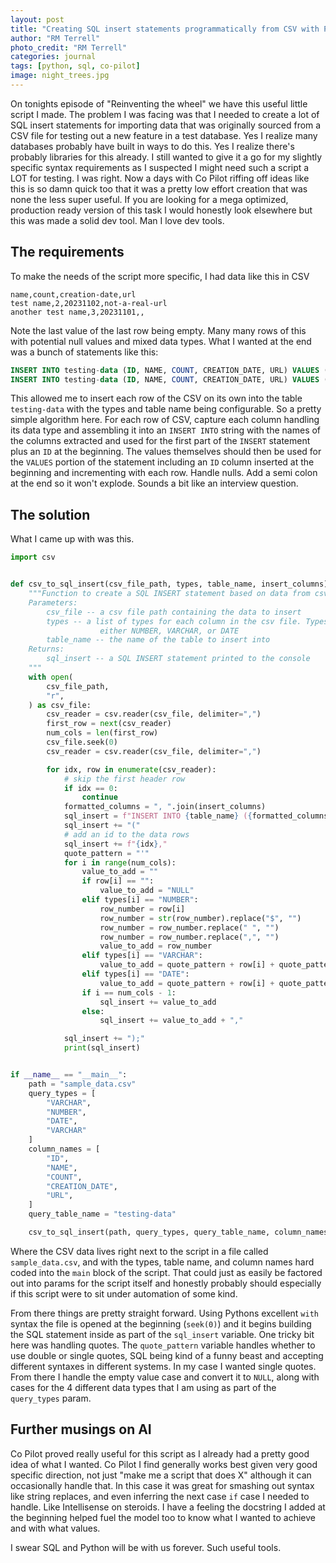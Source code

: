 ```yaml
---
layout: post
title: "Creating SQL insert statements programmatically from CSV with Python"
author: "RM Terrell"
photo_credit: "RM Terrell"
categories: journal
tags: [python, sql, co-pilot]
image: night_trees.jpg
---
```


On tonights episode of "Reinventing the wheel" we have this useful little script I made. The problem I was facing was that I needed to create a lot of SQL insert statements for importing data that was originally sourced from a CSV file for testing out a new feature in a test database. Yes I realize many databases probably have built in ways to do this. Yes I realize there's probably libraries for this already. I still wanted to give it a go for my slightly specific syntax requirements as I suspected I might need such a script a LOT for testing. I was right. Now a days with Co Pilot riffing off ideas like this is so damn quick too that it was a pretty low effort creation that was none the less super useful. If you are looking for a mega optimized, production ready version of this task I would honestly look elsewhere but this was made a solid dev tool. Man I love dev tools.

## The requirements

To make the needs of the script more specific, I had data like this in CSV

```csv
name,count,creation-date,url
test name,2,20231102,not-a-real-url
another test name,3,20231101,,
```

Note the last value of the last row being empty. Many many rows of this with potential null values and mixed data types. What I wanted at the end was a bunch of statements like this:

```sql
INSERT INTO testing-data (ID, NAME, COUNT, CREATION_DATE, URL) VALUES (1,'test name',2,'20231102','not-a-real-url');
INSERT INTO testing-data (ID, NAME, COUNT, CREATION_DATE, URL) VALUES (2,'another test name',3,'20231101',NULL);
```

This allowed me to insert each row of the CSV on its own into the table `testing-data` with the types and table name being configurable. So a pretty simple algorithm here. For each row of CSV, capture each column handling its data type and assembling it into an `INSERT INTO` string with the names of the columns extracted and used for the first part of the `INSERT` statement plus an `ID` at the beginning. The values themselves should then be used for the `VALUES` portion of the statement including an `ID` column inserted at the beginning and incrementing with each row. Handle nulls. Add a semi colon at the end so it won't explode. Sounds a bit like an interview question.

## The solution

What I came up with was this.

```python
import csv


def csv_to_sql_insert(csv_file_path, types, table_name, insert_columns):
    """Function to create a SQL INSERT statement based on data from csv
    Parameters:
        csv_file -- a csv file path containing the data to insert
        types -- a list of types for each column in the csv file. Types can be
                    either NUMBER, VARCHAR, or DATE
        table_name -- the name of the table to insert into
    Returns:
        sql_insert -- a SQL INSERT statement printed to the console
    """
    with open(
        csv_file_path,
        "r",
    ) as csv_file:
        csv_reader = csv.reader(csv_file, delimiter=",")
        first_row = next(csv_reader)
        num_cols = len(first_row)
        csv_file.seek(0)
        csv_reader = csv.reader(csv_file, delimiter=",")

        for idx, row in enumerate(csv_reader):
            # skip the first header row
            if idx == 0:
                continue
            formatted_columns = ", ".join(insert_columns)
            sql_insert = f"INSERT INTO {table_name} ({formatted_columns}) VALUES "
            sql_insert += "("
            # add an id to the data rows
            sql_insert += f"{idx},"
            quote_pattern = "'"
            for i in range(num_cols):
                value_to_add = ""
                if row[i] == "":
                    value_to_add = "NULL"
                elif types[i] == "NUMBER":
                    row_number = row[i]
                    row_number = str(row_number).replace("$", "")
                    row_number = row_number.replace(" ", "")
                    row_number = row_number.replace(",", "")
                    value_to_add = row_number
                elif types[i] == "VARCHAR":
                    value_to_add = quote_pattern + row[i] + quote_pattern
                elif types[i] == "DATE":
                    value_to_add = quote_pattern + row[i] + quote_pattern
                if i == num_cols - 1:
                    sql_insert += value_to_add
                else:
                    sql_insert += value_to_add + ","

            sql_insert += ");"
            print(sql_insert)


if __name__ == "__main__":
    path = "sample_data.csv"
    query_types = [
        "VARCHAR",
        "NUMBER",
        "DATE",
        "VARCHAR"
    ]
    column_names = [
        "ID",
        "NAME",
        "COUNT",
        "CREATION_DATE",
        "URL",
    ]
    query_table_name = "testing-data"

    csv_to_sql_insert(path, query_types, query_table_name, column_names)
```

Where the CSV data lives right next to the script in a file called `sample_data.csv`, and with the types, table name, and column names hard coded into the `main` block of the script. That could just as easily be factored out into params for the script itself and honestly probably should especially if this script were to sit under automation of some kind.

From there things are pretty straight forward. Using Pythons excellent `with` syntax the file is opened at the beginning (`seek(0)`) and it begins building the SQL statement inside as part of the `sql_insert` variable. One tricky bit here was handling quotes. The `quote_pattern` variable handles whether to use double or single quotes, SQL being kind of a funny beast and accepting different syntaxes in different systems. In my case I wanted single quotes. From there I handle the empty value case and convert it to `NULL`, along with cases for the 4 different data types that I am using as part of the `query_types` param.

## Further musings on AI

Co Pilot proved really useful for this script as I already had a pretty good idea of what I wanted. Co Pilot I find generally works best given very good specific direction, not just "make me a script that does X" although it can occasionally handle that. In this case it was great for smashing out syntax like string replaces, and even inferring the next case `if` case I needed to handle. Like Intellisense on steroids. I have a feeling the docstring I added at the beginning helped fuel the model too to know what I wanted to achieve and with what values.

I swear SQL and Python will be with us forever. Such useful tools.
